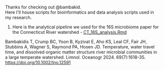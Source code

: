 Thanks for checking out @bambakid. <br>
Here I'll house scripts for bioinformatics and data analysis scripts used in my research.
<br>

1) Here is the analytical pipeline we used for the 16S microbiome paper for the Connecticut River watershed - 
<a href="https://github.com/bambakid/bambakid/blob/main/CT_16S_analysis.Rmd">CT_16S_analysis.Rmd</a>

Bambakidis T, Crump BC, Yoon B, Kyzivat E, Aho KS, Leal CF, Fair JH, Stubbins A, Wagner S, Raymond PA, Hosen JD. Temperature, water travel time, and dissolved organic matter structure river microbial communities in a large temperate watershed. Limnol. Oceanogr 2024. 69(7):1618-35. <a href="https://doi.org/10.1002/lno.12591">https://doi.org/10.1002/lno.12591</a>
<!---
bambakid/bambakid is a ✨ special ✨ repository because its `README.md` (this file) appears on your GitHub profile.
You can click the Preview link to take a look at your changes.
--->
